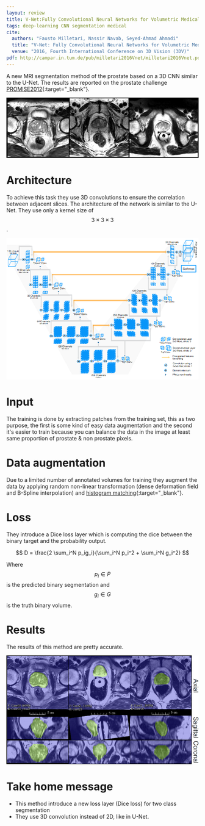 ```yaml
---
layout: review
title: V-Net:Fully Convolutional Neural Networks for Volumetric Medical Image Segmentation
tags: deep-learning CNN segmentation medical
cite:
  authors: "Fausto Milletari, Nassir Navab, Seyed-Ahmad Ahmadi"
  title: "V-Net: Fully Convolutional Neural Networks for Volumetric Medical Image Segmentation"
  venue: "2016, Fourth International Conference on 3D Vision (3DV)"
pdf: http://campar.in.tum.de/pub/milletari2016Vnet/milletari2016Vnet.pdf
---
```



A new MRI segmentation method of the prostate based on a 3D CNN similar to the U-Net. The results are reported on the prostate challenge [PROMISE2012](https://promise12.grand-challenge.org/){:target="_blank"}.

![](/deep-learning/images/vnet/prostates.png)


# Architecture

To achieve this task they use 3D convolutions to ensure the correlation between adjacent slices. The architecture of the network is similar to the U-Net. They use only a kernel size of $$ 3 \times 3 \times 3 $$.

![](/deep-learning/images/vnet/vnet.png)

# Input
The training is done by extracting patches from the training set, this as two purpose, the first is some kind of easy data augmentation and the second it's easier to train because you can balance the data in the image at least same proportion of prostate & non prostate pixels.

# Data augmentation

Due to a limited number of annotated volumes for training they augment the data by applying random non-linear transformation (dense deformation field and B-Spline interpolation) and [histogram matching](https://en.wikipedia.org/wiki/Histogram_matching){:target="_blank"}.

# Loss
They introduce a Dice loss layer which is computing the dice between the binary target and the probability output.

$$
D = \frac{2 \sum_i^N p_ig_i}{\sum_i^N p_i^2 + \sum_i^N g_i^2}
$$

Where $$ p_i \in P $$ is the predicted binary segmentation and $$ g_i \in G $$ is the truth binary volume.

# Results

The results of this method are pretty accurate.

![](/deep-learning/images/vnet/results.png)

# Take home message

- This method introduce a new loss layer (Dice loss) for two class segmentation
- They use 3D convolution instead of 2D, like in U-Net.
